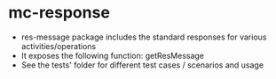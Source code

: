 # mc-response

- res-message package includes the standard responses for various activities/operations
- It exposes the following function: getResMessage
- See the tests' folder for different test cases / scenarios and usage
